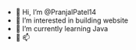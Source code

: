 - 👋 Hi, I’m @PranjalPatel14
- 👀 I’m interested in building website
- 🌱 I’m currently learning Java
- 💞 📫 

<!---
PranjalPatel14/PranjalPatel14 is a ✨ special ✨ repository because its `README.md` (this file) appears on your GitHub profile.
You can click the Preview link to take a look at your changes.
--->
